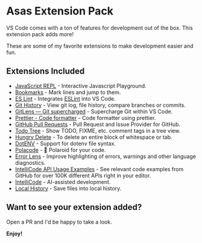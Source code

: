 # Asas Extension Pack

VS Code comes with a ton of features for development out of the box. This extension pack adds more!

These are some of my favorite extensions to make development easier and fun.

## Extensions Included

- [JavaScript REPL](https://marketplace.visualstudio.com/items?itemName=achil.vscode-javascript-repl) - Interactive Javascript Playground.
- [Bookmarks](https://marketplace.visualstudio.com/items?itemName=alefragnani.bookmarks) - Mark lines and jump to them.
- [ES Lint](https://marketplace.visualstudio.com/items?itemName=dbaeumer.vscode-eslint) - Integrates [ESLint](http://eslint.org/) into VS Code.
- [Git History](https://marketplace.visualstudio.com/items?itemName=donjayamanne.githistory) - View git log, file history, compare branches or commits.
- [GitLens — Git supercharged](https://marketplace.visualstudio.com/items?itemName=eamodio.gitlens) - Supercharge Git within VS Code.
- [Prettier - Code formatter](https://marketplace.visualstudio.com/items?itemName=esbenp.prettier-vscode) - Code formatter using prettier.
- [GitHub Pull Requests](https://marketplace.visualstudio.com/items?itemName=github.vscode-pull-request-github) - Pull Request and Issue Provider for GitHub.
- [Todo Tree](https://marketplace.visualstudio.com/items?itemName=gruntfuggly.todo-tree) - Show TODO, FIXME, etc. comment tags in a tree view.
- [Hungry Delete](https://marketplace.visualstudio.com/items?itemName=jasonlhy.hungry-delete) - To delete an entire block of whitespace or tab.
- [DotENV](https://marketplace.visualstudio.com/items?itemName=mikestead.dotenv) - Support for dotenv file syntax.
- [Polacode](https://marketplace.visualstudio.com/items?itemName=pnp.polacode) - 📸 Polaroid for your code.
- [Error Lens](https://marketplace.visualstudio.com/items?itemName=usernamehw.errorlens) - Improve highlighting of errors, warnings and other language diagnostics.
- [IntelliCode API Usage Examples](https://marketplace.visualstudio.com/items?itemName=visualstudioexptteam.intellicode-api-usage-examples) - See relevant code examples from GitHub for over 100K different APIs right in your editor.
- [IntelliCode](https://marketplace.visualstudio.com/items?itemName=visualstudioexptteam.vscodeintellicode) - AI-assisted development.
- [Local History](https://marketplace.visualstudio.com/items?itemName=xyz.local-history) - Save files into local history.

## Want to see your extension added?

Open a PR and I'd be happy to take a look.

**Enjoy!**
